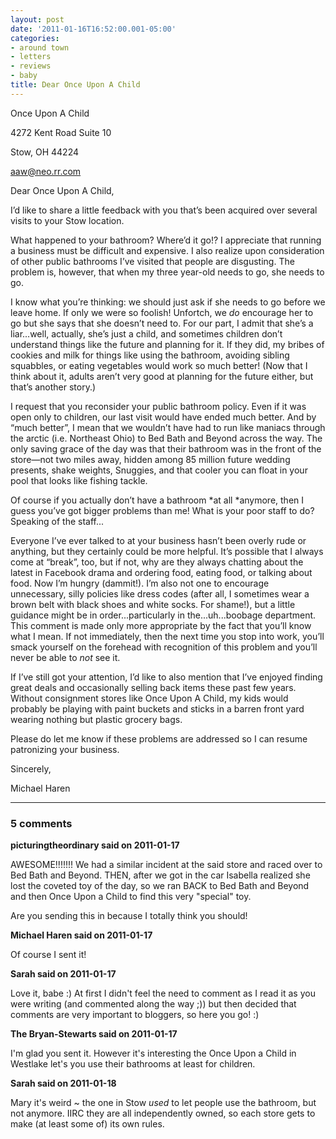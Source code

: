 ```yaml
---
layout: post
date: '2011-01-16T16:52:00.001-05:00'
categories:
- around town
- letters
- reviews
- baby
title: Dear Once Upon A Child
---
```



Once Upon A Child   

4272 Kent Road Suite 10    

Stow, OH 44224    

[aaw@neo.rr.com](mailto:aaw@neo.rr.com)

Dear Once Upon A Child,

I’d like to share a little feedback with you that’s been acquired over several visits to your Stow location. 

What happened to your bathroom? Where’d it go!? I appreciate that running a business must be difficult and expensive. I also realize upon consideration of other public bathrooms I’ve visited that people are disgusting. The problem is, however, that when my three year-old needs to go, she needs to go. 

I know what you’re thinking: we should just ask if she needs to go before we leave home. If only we were so foolish! Unfortch, we *do* encourage her to go but she says that she doesn’t need to. For our part, I admit that she’s a liar...well, actually, she’s just a child, and sometimes children don’t understand things like the future and planning for it. If they did, my bribes of cookies and milk for things like using the bathroom, avoiding sibling squabbles, or eating vegetables would work so much better! (Now that I think about it, adults aren’t very good at planning for the future either, but that’s another story.)

I request that you reconsider your public bathroom policy. Even if it was open only to children, our last visit would have ended much better. And by “much better”, I mean that we wouldn’t have had to run like maniacs through the arctic (i.e. Northeast Ohio) to Bed Bath and Beyond across the way. The only saving grace of the day was that their bathroom was in the front of the store—not two miles away, hidden among 85 million future wedding presents, shake weights, Snuggies, and that cooler you can float in your pool that looks like fishing tackle.

Of course if you actually don’t have a bathroom *at all *anymore, then I guess you’ve got bigger problems than me! What is your poor staff to do? Speaking of the staff...

Everyone I’ve ever talked to at your business hasn’t been overly rude or anything, but they certainly could be more helpful. It’s possible that I always come at “break”, too, but if not, why are they always chatting about the latest in Facebook drama and ordering food, eating food, or talking about food. Now I’m hungry (dammit!). I’m also not one to encourage unnecessary, silly policies like dress codes (after all, I sometimes wear a brown belt with black shoes and white socks. For shame!), but a little guidance might be in order...particularly in the...uh...boobage department. This comment is made only more appropriate by the fact that you’ll know what I mean. If not immediately, then the next time you stop into work, you’ll smack yourself on the forehead with recognition of this problem and you’ll never be able to *not* see it.

If I’ve still got your attention, I’d like to also mention that I’ve enjoyed finding great deals and occasionally selling back items these past few years. Without consignment stores like Once Upon A Child, my kids would probably be playing with paint buckets and sticks in a barren front yard wearing nothing but plastic grocery bags.

Please do let me know if these problems are addressed so I can resume patronizing your business.

Sincerely,   

Michael Haren

---

### 5 comments

**picturingtheordinary said on 2011-01-17**

AWESOME!!!!!!! We had a similar incident at the said store and raced over to Bed Bath and Beyond. THEN, after we got in the car Isabella realized she lost the coveted toy of the day, so we ran BACK to Bed Bath and Beyond and then Once Upon a Child to find this very "special" toy. 

Are you sending this in because I totally think you should!

**Michael Haren said on 2011-01-17**

Of course I sent it!

**Sarah said on 2011-01-17**

Love it, babe :)  At first I didn't feel the need to comment as I read it as you were writing (and commented along the way ;)) but then decided that comments are very important to bloggers, so here you go! :)

**The Bryan-Stewarts said on 2011-01-17**

I'm glad you sent it. However it's interesting the Once Upon a Child in Westlake let's you use their bathrooms at least for children.

**Sarah said on 2011-01-18**

Mary it's weird ~ the one in Stow *used* to let people use the bathroom, but not anymore.  IIRC they are all independently owned, so each store gets to make (at least some of) its own rules.


